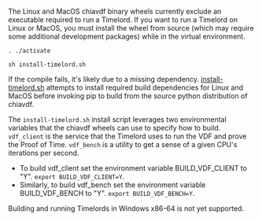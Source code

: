 The Linux and MacOS chiavdf binary wheels currently exclude an executable
required to run a Timelord. If you want to run a Timelord on Linux or MacOS,
you must install the wheel from source (which may require some additional
development packages) while in the virtual environment.

```
. ./activate

sh install-timelord.sh
```

If the compile fails, it's likely due to a missing dependency.
[install-timelord.sh](https://github.com/Chia-Network/chia-blockchain/blob/master/install-timelord.sh)
attempts to install required build dependencies for Linux and MacOS before
invoking pip to build from the source python distribution of chiavdf.

The `install-timelord.sh` install script leverages two environmental variables
that the chiavdf wheels can use to specify how to build. `vdf_client` is the
service that the Timelord uses to run the VDF and prove the Proof of Time.
`vdf_bench` is a utility to get a sense of a given CPU's iterations per second.

- To build vdf_client set the environment variable BUILD_VDF_CLIENT to "Y".
`export BUILD_VDF_CLIENT=Y`.
- Similarly, to build vdf_bench set the environment variable BUILD_VDF_BENCH
to "Y". `export BUILD_VDF_BENCH=Y`.

Building and running Timelords in Windows x86-64 is not yet supported.
